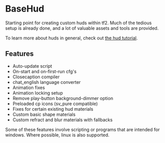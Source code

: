 # BaseHud

Starting point for creating custom huds within tf2. Much of the tedious setup is already done, and a lot of valuable assets and tools are provided.

To learn more about huds in general, check out [the hud tutorial](https://github.com/JarateKing/TF2-Hud-Reference#readme).

## Features

* Auto-update script
* On-start and on-first-run cfg's
* Closecaption compiler
* chat_english language converter
* Animation fixes
* Animation locking setup
* Remove play-button background-dimmer option
* Preloaded cp icons (sv_pure compatible)
* Fixes for certain existing hud materials
* Custom basic shape materials
* Custom refract and blur materials with fallbacks

Some of these features involve scripting or programs that are intended for windows. Where possible, linux is also supported.
